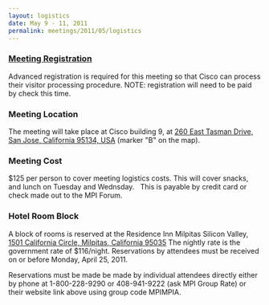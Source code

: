 ```yaml
---
layout: logistics
date: May 9 - 11, 2011
permalink: meetings/2011/05/logistics
---
```


### [Meeting Registration](https://www.ornl.gov/ccsd_registrations/nccs_mpi_forums/)

Advanced registration is required for this meeting so that Cisco
can process their visitor processing procedure.  NOTE: registration will need to be
paid by check this time.

### Meeting Location

The meeting will take place at Cisco building 9, at [260 East Tasman Drive, San Jose, California 95134, USA](http://maps.google.com/maps?f=q&source=s_q&hl=en&geocode=&q=260+East+Tasman+Drive+San+Jose,+California+95134+United+States&sll=37.413016,-121.93417&sspn=0.040359,0.087376&ie=UTF8&ll=37.413255,-121.934166&spn=0.080717,0.174751&z=13&iwloc=addr) (marker "B" on the map).

### Meeting Cost

$125 per person to cover meeting logistics costs. This will cover snacks, and lunch on Tuesday and Wednsday.   This is payable by credit card or check made out to the MPI Forum.

### Hotel Room Block

A block of rooms is reserved at the Residence Inn Milpitas Silicon Valley, [1501 California Circle, Milpitas, California 95035](http://www.marriott.com/hotels/hotel-information/travel/sjcml-residence-inn-milpitas-silicon-valley/) The nightly rate is the government rate of $116/night. Reservations by attendees must be received on or before Monday, April 25, 2011.

Reservations must be made be made by individual attendees directly either by phone at 1-800-228-9290 or 408-941-9222 (ask MPI Group Rate) or their website link above using group code MPIMPIA.
